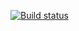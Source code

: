 [![Build status](https://ci.appveyor.com/api/projects/status/5f9e54k2kgj2454e?svg=true)](https://ci.appveyor.com/project/OlyaVirchenko/ajs-symbols)